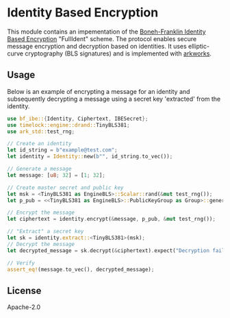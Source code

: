 # Identity Based Encryption

This module contains an impementation of the [Boneh-Franklin Identity Based Encryption](https://crypto.stanford.edu/~dabo/papers/bfibe.pdf) "FullIdent" scheme. The protocol enables secure message encryption and decryption based on identities. It uses elliptic-curve cryptography (BLS signatures) and is implemented with [arkworks](https://github.com/arkworks-rs).

## Usage

Below is an example of encrypting a message for an identity and subsequently decrypting a message using a secret key 'extracted' from the identity. 

``` rust
use bf_ibe::{Identity, Ciphertext, IBESecret};
use timelock::engine::drand::TinyBLS381;
use ark_std::test_rng;

// Create an identity
let id_string = b"example@test.com";
let identity = Identity::new(b"", id_string.to_vec());

// Generate a message
let message: [u8; 32] = [1; 32];

// Create master secret and public key
let msk = <TinyBLS381 as EngineBLS>::Scalar::rand(&mut test_rng());
let p_pub = <<TinyBLS381 as EngineBLS>::PublicKeyGroup as Group>::generator() * msk;

// Encrypt the message
let ciphertext = identity.encrypt(&message, p_pub, &mut test_rng());

// "Extract" a secret key
let sk = identity.extract::<TinyBLS381>(msk);
// Decrypt the message
let decrypted_message = sk.decrypt(&ciphertext).expect("Decryption failed");

// Verify
assert_eq!(message.to_vec(), decrypted_message);
```

## License 
Apache-2.0